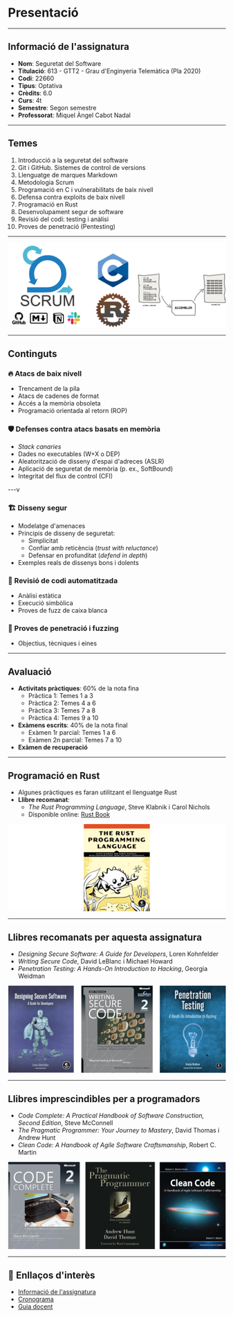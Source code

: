 # Presentació

---

## Informació de l'assignatura

- **Nom**: Seguretat del Software
- **Titulació**: 613 - GTT2 - Grau d'Enginyeria Telemàtica (Pla 2020)
- **Codi**: 22660
- **Tipus**: Optativa
- **Crèdits**: 6.0
- **Curs**: 4t
- **Semestre**: Segon semestre
- **Professorat**: Miquel Àngel Cabot Nadal

---

## Temes

1. Introducció a la seguretat del software
2. Git i GitHub. Sistemes de control de versions
3. Llenguatge de marques Markdown
4. Metodologia Scrum
5. Programació en C i vulnerabilitats de baix nivell
6. Defensa contra exploits de baix nivell
7. Programació en Rust
8. Desenvolupament segur de software
9. Revisió del codi: testing i anàlisi
10. Proves de penetració (Pentesting)

---

![Temes](./img/topics.png)

---

## Continguts

### 🔥 Atacs de baix nivell

- Trencament de la pila
- Atacs de cadenes de format
- Accés a la memòria obsoleta
- Programació orientada al retorn (ROP)

### 🛡️ Defenses contra atacs basats en memòria

- _Stack canaries_
- Dades no executables (W+X o DEP)
- Aleatorització de disseny d'espai d'adreces (ASLR)
- Aplicació de seguretat de memòria (p. ex., SoftBound)
- Integritat del flux de control (CFI)

---v

### 🏗️ Disseny segur

- Modelatge d'amenaces
- Principis de disseny de seguretat:
  - Simplicitat
  - Confiar amb reticència (_trust with reluctance_)
  - Defensar en profunditat (_defend in depth_)
- Exemples reals de dissenys bons i dolents

### 🧪 Revisió de codi automatitzada

- Anàlisi estàtica
- Execució simbòlica
- Proves de fuzz de caixa blanca

### 🎯 Proves de penetració i fuzzing

- Objectius, tècniques i eines

---

## Avaluació

- **Activitats pràctiques**: 60% de la nota fina
  - Pràctica 1: Temes 1 a 3
  - Pràctica 2: Temes 4 a 6
  - Pràctica 3: Temes 7 a 8
  - Pràctica 4: Temes 9 a 10
- **Exàmens escrits**: 40% de la nota final
  - Exàmen 1r parcial: Temes 1 a 6
  - Exàmen 2n parcial: Temes 7 a 10
- **Exàmen de recuperació**

---

## Programació en Rust

- Algunes pràctiques es faran utilitzant el llenguatge Rust
- **Llibre recomanat**:
  - _The Rust Programming Language_, Steve Klabnik i Carol Nichols
  - Disponible online: [Rust Book](https://doc.rust-lang.org/book/)

![The Rust Programming Language](./img/rust_book.png)

---

## Llibres recomanats per aquesta assignatura

- _Designing Secure Software: A Guide for Developers_, Loren Kohnfelder
- _Writing Secure Code_, David LeBlanc i Michael Howard
- _Penetration Testing: A Hands-On Introduction to Hacking_, Georgia Weidman

![Llibres per assignatura](./img/books1.png)

---

## Llibres imprescindibles per a programadors

- _Code Complete: A Practical Handbook of Software Construction, Second Edition_, Steve McConnell
- _The Pragmatic Programmer: Your Journey to Mastery_, David Thomas i Andrew Hunt
- _Clean Code: A Handbook of Agile Software Craftsmanship_, Robert C. Martin

![Llibres per programadors](./img/books2.png)

---

## 🔗 Enllaços d'interès

- [Informació de l'assignatura](https://estudis.uib.cat/estudis-de-grau/grau/telematica/GTT2-P/22660/index.html)
- [Cronograma](https://academic.uib.es/pds/consultaPublica/look[conpub]InicioPubHora?entradaPublica=true&lock=true&idiomaPais=ca.ES&planDocente=2024&centro=9399&estudio=331&planEstudio=613&curso=4&trimestre=S/2&asignatura22660=22660&&grupo0=4&consultarAsignaturaGrupoPrivada=S)
- [Guia docent](https://academic.uib.es/doa/consultaPublica/look%5bconpub%5dMostrarPubGuiaDocAs?entradaPublica=true&idiomaPais=ca.ES&_anoAcademico=2024&_codAsignatura=22660)
